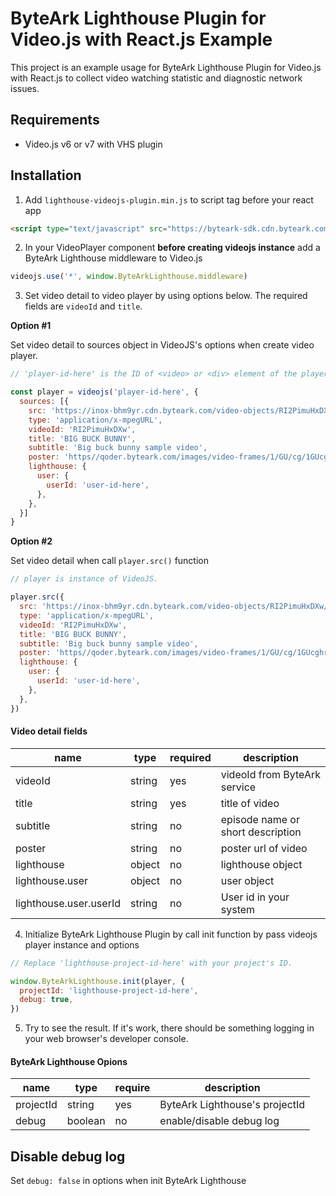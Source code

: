 # ByteArk Lighthouse Plugin for Video.js with React.js Example

This project is an example usage for ByteArk Lighthouse Plugin for Video.js with React.js to collect video watching statistic and diagnostic network issues.

## Requirements
* Video.js v6 or v7 with VHS plugin

## Installation

1. Add `lighthouse-videojs-plugin.min.js` to script tag before your react app
```html
<script type="text/javascript" src="https://byteark-sdk.cdn.byteark.com/lighthouse/videojs/@latest/lighthouse-videojs-plugin.min.js"></script>
```

2. In your VideoPlayer component **before creating videojs instance** add a ByteArk Lighthouse middleware to Video.js
```js
videojs.use('*', window.ByteArkLighthouse.middleware)
```

3. Set video detail to video player by using options below. The required fields are `videoId` and `title`.

**Option #1**

Set video detail to sources object in VideoJS's options when create video player.

```js
// 'player-id-here' is the ID of <video> or <div> element of the player.

const player = videojs('player-id-here', {
  sources: [{
    src: 'https://inox-bhm9yr.cdn.byteark.com/video-objects/RI2PimuHxDXw/playlist.m3u8',
    type: 'application/x-mpegURL',
    videoId: 'RI2PimuHxDXw',
    title: 'BIG BUCK BUNNY',
    subtitle: 'Big buck bunny sample video',
    poster: 'https//qoder.byteark.com/images/video-frames/1/GU/cg/1GUcghrocmlz-large.jpg',
    lighthouse: {
      user: {
        userId: 'user-id-here',
      },
    },
  }]
}
```

**Option #2**

Set video detail when call `player.src()` function

```js
// player is instance of VideoJS.

player.src({
  src: 'https://inox-bhm9yr.cdn.byteark.com/video-objects/RI2PimuHxDXw/playlist.m3u8',
  type: 'application/x-mpegURL',
  videoId: 'RI2PimuHxDXw',
  title: 'BIG BUCK BUNNY',
  subtitle: 'Big buck bunny sample video',
  poster: 'https//qoder.byteark.com/images/video-frames/1/GU/cg/1GUcghrocmlz-large.jpg',
  lighthouse: {
    user: {
      userId: 'user-id-here',
    },
  },
})
```

#### Video detail fields
| name                   | type   | required | description                       |
|------------------------|--------|----------|-----------------------------------|
| videoId                | string | yes      | videoId from ByteArk service      |
| title                  | string | yes      | title of video                    |
| subtitle               | string | no       | episode name or short description |
| poster                 | string | no       | poster url of video               |
| lighthouse             | object | no       | lighthouse object                 |
| lighthouse.user        | object | no       | user object                       |
| lighthouse.user.userId | string | no       | User id in your system            |

4. Initialize ByteArk Lighthouse Plugin by call init function by pass videojs player instance and options
```js
// Replace 'lighthouse-project-id-here' with your project's ID.

window.ByteArkLighthouse.init(player, {
  projectId: 'lighthouse-project-id-here',
  debug: true,
})
```

5. Try to see the result. If it's work, there should be something logging in your web browser's developer console.

#### ByteArk Lighthouse Opions
| name      | type    | require | description                    |
|-----------|---------|---------|--------------------------------|
| projectId | string  | yes     | ByteArk Lighthouse's projectId |
| debug     | boolean | no      | enable/disable debug log       |

## Disable debug log

Set `debug: false` in options when init ByteArk Lighthouse
